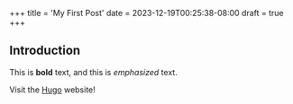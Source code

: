 +++
title = 'My First Post'
date = 2023-12-19T00:25:38-08:00
draft = true
+++

## Introduction

This is **bold** text, and this is _emphasized_ text.

Visit the [Hugo](https://gohugo.io) website!
